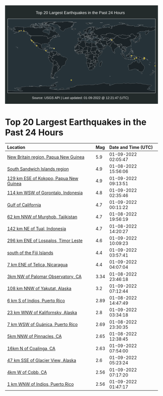 ![Map](./map.png)

# Top 20 Largest Earthquakes in the Past 24 Hours

| Location | Mag | Date and Time (UTC) |
|:---|:---|:---|
| [New Britain region, Papua New Guinea](https://earthquake.usgs.gov/earthquakes/eventpage/us7000ga9y) | 5.9 | 01-09-2022 02:05:47 |
| [South Sandwich Islands region](https://earthquake.usgs.gov/earthquakes/eventpage/us7000ga77) | 4.9 | 01-08-2022 15:56:06 |
| [129 km ESE of Kokopo, Papua New Guinea](https://earthquake.usgs.gov/earthquakes/eventpage/us7000gaci) | 4.9 | 01-09-2022 09:13:51 |
| [114 km WSW of Gorontalo, Indonesia](https://earthquake.usgs.gov/earthquakes/eventpage/us7000gaaa) | 4.8 | 01-09-2022 02:35:46 |
| [Gulf of California](https://earthquake.usgs.gov/earthquakes/eventpage/us7000ga9j) | 4.7 | 01-09-2022 00:11:22 |
| [62 km NNW of Murghob, Tajikistan](https://earthquake.usgs.gov/earthquakes/eventpage/us7000ga8b) | 4.7 | 01-08-2022 19:56:19 |
| [142 km NE of Tual, Indonesia](https://earthquake.usgs.gov/earthquakes/eventpage/us7000ga6u) | 4.7 | 01-08-2022 14:20:27 |
| [296 km ENE of Lospalos, Timor Leste](https://earthquake.usgs.gov/earthquakes/eventpage/us7000gacn) | 4.6 | 01-09-2022 10:09:23 |
| [south of the Fiji Islands](https://earthquake.usgs.gov/earthquakes/eventpage/us7000gaaj) | 4.4 | 01-09-2022 03:57:41 |
| [7 km ENE of Telica, Nicaragua](https://earthquake.usgs.gov/earthquakes/eventpage/us7000gaap) | 4.4 | 01-09-2022 04:07:04 |
| [3km NW of Palomar Observatory, CA](https://earthquake.usgs.gov/earthquakes/eventpage/ci39906383) | 3.34 | 01-08-2022 23:46:18 |
| [108 km NNW of Yakutat, Alaska](https://earthquake.usgs.gov/earthquakes/eventpage/us7000gab8) | 3.2 | 01-09-2022 07:12:44 |
| [6 km S of Indios, Puerto Rico](https://earthquake.usgs.gov/earthquakes/eventpage/pr2022008000) | 2.89 | 01-08-2022 14:47:49 |
| [23 km WNW of Kalifornsky, Alaska](https://earthquake.usgs.gov/earthquakes/eventpage/ak022extqyw) | 2.8 | 01-09-2022 03:34:18 |
| [7 km WSW of Guánica, Puerto Rico](https://earthquake.usgs.gov/earthquakes/eventpage/pr2022008002) | 2.69 | 01-08-2022 23:30:35 |
| [5km NNW of Pinnacles, CA](https://earthquake.usgs.gov/earthquakes/eventpage/nc73675651) | 2.65 | 01-08-2022 12:38:45 |
| [16km N of Coalinga, CA](https://earthquake.usgs.gov/earthquakes/eventpage/nc73676091) | 2.63 | 01-09-2022 07:54:00 |
| [47 km SSE of Glacier View, Alaska](https://earthquake.usgs.gov/earthquakes/eventpage/ak022eyy9rm) | 2.6 | 01-09-2022 05:23:24 |
| [4km W of Cobb, CA](https://earthquake.usgs.gov/earthquakes/eventpage/nc73676046) | 2.56 | 01-09-2022 07:17:20 |
| [1 km WNW of Indios, Puerto Rico](https://earthquake.usgs.gov/earthquakes/eventpage/pr2022009000) | 2.56 | 01-09-2022 01:47:17 |

